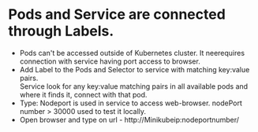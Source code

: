 # Pods and Service are connected through Labels.
- Pods can't be accessed outside of Kubernetes cluster. It neerequires connection with service having port access to browser.
- Add Label to the Pods and Selector to service with matching key:value pairs.  
  Service look for any key:value matching pairs in all available pods and where it finds it, connect with that pod. 
- Type: Nodeport is used in service to access web-browser. nodePort number > 30000 used to test it locally.
- Open browser and type on url - http://Minikubeip:nodeportnumber/
